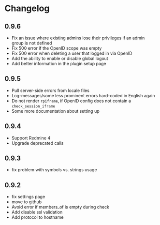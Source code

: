 # Changelog

## 0.9.6

* Fix an issue where existing admins lose their privileges if 
  an admin group is not defined
* Fix 500 error if the OpenID scope was empty
* Fix 500 error when deleting a user that logged in via OpenID
* Add the ability to enable or disable global logout
* Add better information in the plugin setup page

## 0.9.5
* Pull server-side errors from locale files
* Log-messages/some less prominent errors hard-coded in English again 
* Do not render `rpiframe`, if OpenID config does not contain a `check_session_iframe`
* Some more documentation about setting up

## 0.9.4
* Support Redmine 4
* Upgrade deprecated calls

## 0.9.3
* fix problem with symbols vs. strings usage

## 0.9.2
* fix settings page
* move to github
* Avoid error if members_of is empty during check
* Add disable ssl validation
* Add protocol to hostname
